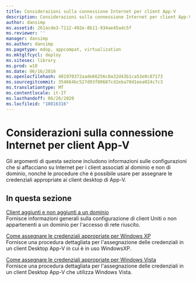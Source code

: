```yaml
---
title: Considerazioni sulla connessione Internet per client App-V
description: Considerazioni sulla connessione Internet per client App-V
author: dansimp
ms.assetid: 261acde3-7112-492e-8b11-934ae45adc5f
ms.reviewer: ''
manager: dansimp
ms.author: dansimp
ms.pagetype: mdop, appcompat, virtualization
ms.mktglfcycl: deploy
ms.sitesec: library
ms.prod: w10
ms.date: 06/16/2016
ms.openlocfilehash: 401970372aade66256c0a32d43b1ca53e0c87173
ms.sourcegitcommit: 354664bc527d93f80687cd2eba70d1eea024c7c3
ms.translationtype: MT
ms.contentlocale: it-IT
ms.lasthandoff: 06/26/2020
ms.locfileid: "10816316"
---
```

# Considerazioni sulla connessione Internet per client App-V


Gli argomenti di questa sezione includono informazioni sulle configurazioni che si affacciano su Internet per i client associati al dominio e non di dominio, nonché le procedure che è possibile usare per assegnare le credenziali appropriate ai client desktop di App-V.

## In questa sezione


<a href="" id="domain-joined-and-non-domain-joined-clients"></a>[Client aggiunti e non aggiunti a un dominio](domain-joined-and-non-domain-joined-clients.md)  
Fornisce informazioni generali sulla configurazione di client Uniti o non appartenenti a un dominio per l'accesso di rete riuscito.

<a href="" id="how-to-assign--the-proper-credentials-for-windows-xp"></a>[Come assegnare le credenziali appropriate per Windows XP](how-to-assign--the-proper-credentials-for-windows-xp.md)  
Fornisce una procedura dettagliata per l'assegnazione delle credenziali in un client Desktop App-V in cui è in uso WindowsXP.

<a href="" id="how-to-assign--the-proper-credentials-for-windows-vista"></a>[Come assegnare le credenziali appropriate per Windows Vista](how-to-assign--the-proper-credentials-for-windows-vista.md)  
Fornisce una procedura dettagliata per l'assegnazione delle credenziali in un client Desktop App-V che utilizza Windows Vista.

 

 





